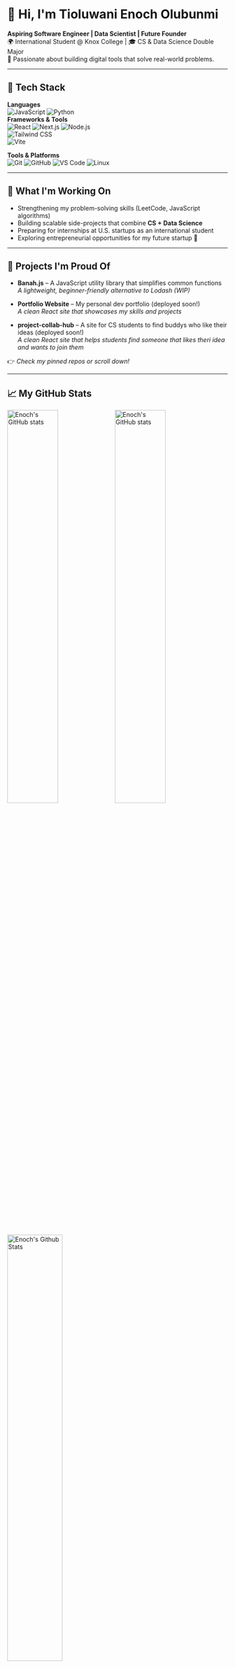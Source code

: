 # 👋 Hi, I'm Tioluwani Enoch Olubunmi

**Aspiring Software Engineer | Data Scientist | Future Founder**  
🌍 International Student @ Knox College | 🎓 CS & Data Science Double Major  
🚀 Passionate about building digital tools that solve real-world problems.

---

## 🔧 Tech Stack

**Languages**  
![JavaScript](https://img.shields.io/badge/-JavaScript-black?style=flat-square&logo=javascript) 
![Python](https://img.shields.io/badge/-Python-black?style=flat-square&logo=python)  
**Frameworks & Tools**  
![React](https://img.shields.io/badge/-React-black?style=flat-square&logo=react) 
![Next.js](https://img.shields.io/badge/-Next.js-black?style=flat-square&logo=next.js)
![Node.js](https://img.shields.io/badge/-Node.js-black?style=flat-square&logo=node.js)  
![Tailwind CSS](https://img.shields.io/badge/-TailwindCSS-black?style=flat-square&logo=tailwind-css)  
![Vite](https://img.shields.io/badge/-Vite-black?style=flat-square&logo=vite)

**Tools & Platforms**  
![Git](https://img.shields.io/badge/-Git-black?style=flat-square&logo=git)
![GitHub](https://img.shields.io/badge/-GitHub-black?style=flat-square&logo=github)
![VS Code](https://img.shields.io/badge/-VS%20Code-black?style=flat-square&logo=visual-studio-code)
![Linux](https://img.shields.io/badge/-Linux-black?style=flat-square&logo=linux)

---

## 🧠 What I'm Working On
- Strengthening my problem-solving skills (LeetCode, JavaScript algorithms)
- Building scalable side-projects that combine **CS + Data Science**
- Preparing for internships at U.S. startups as an international student
- Exploring entrepreneurial opportunities for my future startup 🚀

---

## 🌱 Projects I'm Proud Of

- **Banah.js** – A JavaScript utility library that simplifies common functions  
  _A lightweight, beginner-friendly alternative to Lodash (WIP)_
  
- **Portfolio Website** – My personal dev portfolio (deployed soon!)  
  _A clean React site that showcases my skills and projects_

- **project-collab-hub** – A site for CS students to find buddys who like their ideas (deployed soon!)  
  _A clean React site that helps students find someone that likes theri idea and wants to join them_

👉 _Check my pinned repos or scroll down!_

---

## 📈 My GitHub Stats

<p>
  <img width="48%" align="center" src="https://github-readme-stats.vercel.app/api?username=tioluwani-enoch&theme=radical&show_icons=true&include_all_commits=true" alt="Enoch's GitHub stats" />
  <img width="48%" align="center" src="https://github-readme-stats.vercel.app/api/top-langs/?username=tioluwani-enoch&theme=radical&langs_count=8&layout=compact" alt="Enoch's GitHub stats" /> 
</p>
<p>
  <img width="50%" src="https://github-readme-streak-stats.herokuapp.com/?user=tioluwani-enoch&theme=radical" alt="Enoch's Github Stats" />
</p>

---

## 📫 Let's Connect!

- LinkedIn: [Tioluwani Enoch Olubunmi](https://www.linkedin.com/in/tioluwani-enoch)
- Email: teolubunmi@gmail.com
- GitHub: [@tioluwani-enoch](https://github.com/tioluwani-enoch)

---

_“Small steps every day lead to big outcomes tomorrow.”_  
Thanks for stopping by!
